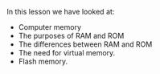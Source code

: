 In this lesson we have looked at:

- Computer memory
- The purposes of RAM and ROM
- The differences between RAM and ROM
- The need for virtual memory.
- Flash memory.
